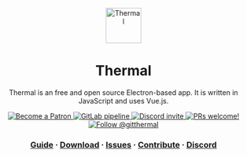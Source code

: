 <p align="center">
	<a href="https://thermal.netlify.com">
		<img src="https://thermal.netlify.com/images/logo.png" alt="Thermal" height="72" />
	</a>
</p>
<h1 align="center">
	Thermal
</h1>


<p align="center">
	Thermal is an free and open source Electron-based app. It is written in JavaScript and uses Vue.js.
</p>

<p align="center">
  <a href="https://www.patreon.com/join/mittalyashu">
    <img src="https://img.shields.io/badge/become%20a-patron-blue.svg?style=flat&colorA=555555&colorB=F86754" alt="Become a Patron" />
  </a>
  <a href="https://gitlab.com/gitthermal/thermal/pipelines">
    <img src="https://gitlab.com/gitthermal/thermal/badges/master/pipeline.svg" alt="GitLab pipeline" />
  </a>
  <a href="https://discord.gg/DcSNmts">
    <img src="https://img.shields.io/discord/556376419886825509.svg?label=&logo=discord&logoColor=ffffff&color=7389D8&labelColor=6A7EC2" alt="Discord invite" />
  </a>
  <a href="https://www.notion.so/gitthermal/Contribute-9d82f521342f4573b853d1bc793bdf02">
    <img src="https://img.shields.io/badge/PRs-welcome-brightgreen.svg" alt="PRs welcome!" />
  </a>
  <a href="https://twitter.com/intent/follow?screen_name=gitthermal">
    <img src="https://img.shields.io/twitter/follow/gitthermal.svg?label=Follow%20@gitthermal" alt="Follow @gitthermal" />
  </a>
</p>

<h3 align="center">
  <a href="https://thermal.netlify.com/win/guide/">Guide</a>
  <span> · </span>
  <a href="https://thermal.netlify.com/download/">Download</a>
  <span> · </span>
  <a href="https://thermal.netlify.com/issue/">Issues</a>
  <span> · </span>
  <a href="https://www.notion.so/gitthermal/Contribute-9d82f521342f4573b853d1bc793bdf02">Contribute</a>
  <span> · </span>
  <a href="https://discord.gg/DcSNmts">Discord</a>
</h3>
